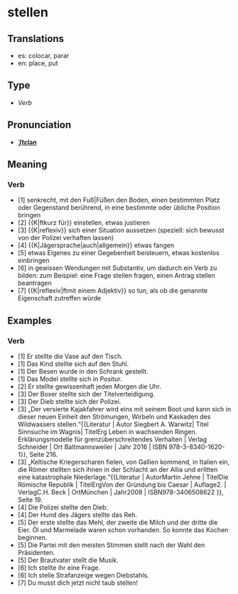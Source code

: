 # stellen
## Translations
- es: colocar, parar
- en: place, put
## Type
- _Verb_
## Pronunciation
- **_[ˈʃtɛlən](https://commons.wikimedia.org/wiki/File:De-stellen.ogg)_**
## Meaning
### Verb
- [1] senkrecht, mit den Fuß|Füßen den Boden, einen bestimmten Platz oder Gegenstand berührend, in eine bestimmte oder übliche Position bringen
- [2] {{K|ftkurz für}} einstellen, etwas justieren
- [3] {{K|reflexiv}} sich einer Situation aussetzen (speziell: sich bewusst von der Polizei verhaften lassen)
- [4] {{K|Jägersprache|auch|allgemein}} etwas fangen
- [5] etwas Eigenes zu einer Gegebenheit beisteuern, etwas kostenlos einbringen
- [6] in gewissen Wendungen mit Substantiv, um dadurch ein Verb zu bilden: zum Beispiel: eine Frage stellen  fragen, einen Antrag stellen  beantragen
- [7] {{K|reflexiv|ftmit einem Adjektiv}} so tun, als ob die genannte Eigenschaft zutreffen würde
## Examples
### Verb
- [1] Er stellte die Vase auf den Tisch.
- [1] Das Kind stellte sich auf den Stuhl.
- [1] Der Besen wurde in den Schrank gestellt.
- [1] Das Model stellte sich in Positur.
- [2] Er stellte gewissenhaft jeden Morgen die Uhr.
- [3] Der Boxer stellte sich der Titelverteidigung.
- [3] Der Dieb stellte sich der Polizei.
- [3] „Der versierte Kajakfahrer wird eins mit seinem Boot und kann sich in dieser neuen Einheit den Strömungen, Wirbeln und Kaskaden des Wildwassers stellen.“<ref>{{Literatur | Autor Siegbert A. Warwitz| Titel Sinnsuche im Wagnis| TitelErg Leben in wachsenden Ringen. Erklärungsmodelle für grenzüberschreitendes Verhalten | Verlag Schneider | Ort Baltmannsweiler | Jahr 2016 | ISBN 978-3-8340-1620-1}}, Seite 216.</ref>
- [3] „Keltische Kriegerscharen fielen, von Gallien kommend, in Italien ein, die Römer stellten sich ihnen in der Schlacht an der Allia und erlitten eine katastrophale Niederlage.“<ref>{{Literatur | AutorMartin Jehne | TitelDie Römische Republik | TitelErgVon der Gründung bis Caesar | Auflage2. | VerlagC.H. Beck | OrtMünchen | Jahr2008 | ISBN978-3406508622 }}, Seite 19.</ref>
- [4] Die Polizei stellte den Dieb.
- [4] Der Hund des Jägers stellte das Reh.
- [5] Der erste stellte das Mehl, der zweite die Milch und der dritte die Eier. Öl und Marmelade waren schon vorhanden. So konnte das Kochen beginnen.
- [5] Die Partei mit den meisten Stimmen stellt nach der Wahl den Präsidenten.
- [5] Der Brautvater stellt die Musik.
- [6] Ich stellte ihr eine Frage.
- [6] Ich stelle Strafanzeige wegen Diebstahls.
- [7] Du musst dich jetzt nicht taub stellen!
